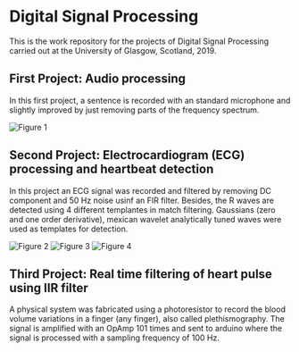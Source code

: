 # Digital Signal Processing
This is the work repository for the projects of Digital Signal Processing carried out at the University of Glasgow, Scotland, 2019.

## First Project: Audio processing

In this first project, a sentence is recorded with an standard microphone and slightly improved by just removing parts of the frequency spectrum. 

![Figure 1](https://github.com/GGChe/DigitalSignalProcessing/blob/master/Pictures/Figure1.png)


## Second Project: Electrocardiogram (ECG) processing and heartbeat detection

In this project an ECG signal was recorded and filtered by removing DC component and 50 Hz noise usinf an FIR filter. Besides, the R waves are detected using 4 different templantes in match filtering. Gaussians (zero and one order derivative), mexican wavelet analytically tuned waves were used as templates for detection.


![Figure 2](https://github.com/GGChe/DigitalSignalProcessing/blob/master/Pictures/Figure2.png)
![Figure 3](https://github.com/GGChe/DigitalSignalProcessing/blob/master/Pictures/Figure3.png)
![Figure 4](https://github.com/GGChe/DigitalSignalProcessing/blob/master/Pictures/Figure4.png)




## Third Project: Real time filtering of heart pulse using IIR filter

A physical system was fabricated using a photoresistor to record the blood volume variations in a finger (any finger), also called plethismography. The signal is amplified with an OpAmp 101 times and sent to arduino where the signal is processed with a sampling frequency of 100 Hz. 






